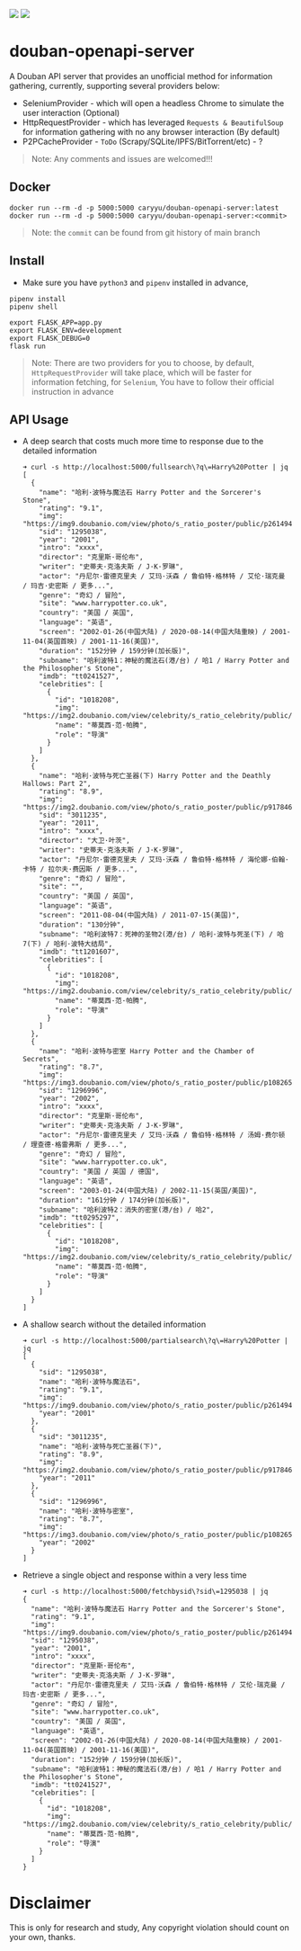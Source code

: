 ![](https://travis-ci.org/caryyu/douban-openapi-server.svg?branch=main) ![](https://img.shields.io/docker/pulls/caryyu/douban-openapi-server.svg) 

# douban-openapi-server

A Douban API server that provides an unofficial method for information gathering, currently, supporting several providers below:

- SeleniumProvider - which will open a headless Chrome to simulate the user interaction (Optional)
- HttpRequestProvider - which has leveraged `Requests & BeautifulSoup` for information gathering with no any browser interaction (By default)
- P2PCacheProvider - `ToDo` (Scrapy/SQLite/IPFS/BitTorrent/etc) - ?

> Note: Any comments and issues are welcomed!!!

## Docker 

```shell
docker run --rm -d -p 5000:5000 caryyu/douban-openapi-server:latest
docker run --rm -d -p 5000:5000 caryyu/douban-openapi-server:<commit>
```

> Note: the `commit` can be found from git history of main branch

## Install

 - Make sure you have `python3` and `pipenv` installed in advance,

  ```shell
  pipenv install
  pipenv shell

  export FLASK_APP=app.py
  export FLASK_ENV=development
  export FLASK_DEBUG=0
  flask run
  ```

  > Note: There are two providers for you to choose, by default, `HttpRequestProvider` will take place, which will be faster for information fetching, for `Selenium`, You have to follow their official instruction in advance

## API Usage

- A deep search that costs much more time to response due to the detailed information

  ```shell
  ➜ curl -s http://localhost:5000/fullsearch\?q\=Harry%20Potter | jq
  [
    {
      "name": "哈利·波特与魔法石 Harry Potter and the Sorcerer's Stone",
      "rating": "9.1",
      "img": "https://img9.doubanio.com/view/photo/s_ratio_poster/public/p2614949805.webp",
      "sid": "1295038",
      "year": "2001",
      "intro": "xxxx",
      "director": "克里斯·哥伦布",
      "writer": "史蒂夫·克洛夫斯 / J·K·罗琳",
      "actor": "丹尼尔·雷德克里夫 / 艾玛·沃森 / 鲁伯特·格林特 / 艾伦·瑞克曼 / 玛吉·史密斯 / 更多...",
      "genre": "奇幻 / 冒险",
      "site": "www.harrypotter.co.uk",
      "country": "美国 / 英国",
      "language": "英语",
      "screen": "2002-01-26(中国大陆) / 2020-08-14(中国大陆重映) / 2001-11-04(英国首映) / 2001-11-16(美国)",
      "duration": "152分钟 / 159分钟(加长版)",
      "subname": "哈利波特1：神秘的魔法石(港/台) / 哈1 / Harry Potter and the Philosopher's Stone",
      "imdb": "tt0241527",
      "celebrities": [
        {
          "id": "1018208",
          "img": "https://img2.doubanio.com/view/celebrity/s_ratio_celebrity/public/p57793.jpg",
          "name": "蒂莫西·范·帕腾",
          "role": "导演"
        }
      ]
    },
    {
      "name": "哈利·波特与死亡圣器(下) Harry Potter and the Deathly Hallows: Part 2",
      "rating": "8.9",
      "img": "https://img2.doubanio.com/view/photo/s_ratio_poster/public/p917846733.webp",
      "sid": "3011235",
      "year": "2011",
      "intro": "xxxx",
      "director": "大卫·叶茨",
      "writer": "史蒂夫·克洛夫斯 / J·K·罗琳",
      "actor": "丹尼尔·雷德克里夫 / 艾玛·沃森 / 鲁伯特·格林特 / 海伦娜·伯翰·卡特 / 拉尔夫·费因斯 / 更多...",
      "genre": "奇幻 / 冒险",
      "site": "",
      "country": "美国 / 英国",
      "language": "英语",
      "screen": "2011-08-04(中国大陆) / 2011-07-15(美国)",
      "duration": "130分钟",
      "subname": "哈利波特7：死神的圣物2(港/台) / 哈利·波特与死圣(下) / 哈7(下) / 哈利·波特大结局",
      "imdb": "tt1201607",
      "celebrities": [
        {
          "id": "1018208",
          "img": "https://img2.doubanio.com/view/celebrity/s_ratio_celebrity/public/p57793.jpg",
          "name": "蒂莫西·范·帕腾",
          "role": "导演"
        }
      ]
    },
    {
      "name": "哈利·波特与密室 Harry Potter and the Chamber of Secrets",
      "rating": "8.7",
      "img": "https://img3.doubanio.com/view/photo/s_ratio_poster/public/p1082651990.webp",
      "sid": "1296996",
      "year": "2002",
      "intro": "xxxx",
      "director": "克里斯·哥伦布",
      "writer": "史蒂夫·克洛夫斯 / J·K·罗琳",
      "actor": "丹尼尔·雷德克里夫 / 艾玛·沃森 / 鲁伯特·格林特 / 汤姆·费尔顿 / 理查德·格雷弗斯 / 更多...",
      "genre": "奇幻 / 冒险",
      "site": "www.harrypotter.co.uk",
      "country": "美国 / 英国 / 德国",
      "language": "英语",
      "screen": "2003-01-24(中国大陆) / 2002-11-15(英国/美国)",
      "duration": "161分钟 / 174分钟(加长版)",
      "subname": "哈利波特2：消失的密室(港/台) / 哈2",
      "imdb": "tt0295297",
      "celebrities": [
        {
          "id": "1018208",
          "img": "https://img2.doubanio.com/view/celebrity/s_ratio_celebrity/public/p57793.jpg",
          "name": "蒂莫西·范·帕腾",
          "role": "导演"
        }
      ]
    }
  ]
  ```

- A shallow search without the detailed information

  ```shell
  ➜ curl -s http://localhost:5000/partialsearch\?q\=Harry%20Potter | jq
  [
    {
      "sid": "1295038",
      "name": "哈利·波特与魔法石",
      "rating": "9.1",
      "img": "https://img9.doubanio.com/view/photo/s_ratio_poster/public/p2614949805.webp",
      "year": "2001"
    },
    {
      "sid": "3011235",
      "name": "哈利·波特与死亡圣器(下)",
      "rating": "8.9",
      "img": "https://img2.doubanio.com/view/photo/s_ratio_poster/public/p917846733.webp",
      "year": "2011"
    },
    {
      "sid": "1296996",
      "name": "哈利·波特与密室",
      "rating": "8.7",
      "img": "https://img3.doubanio.com/view/photo/s_ratio_poster/public/p1082651990.webp",
      "year": "2002"
    }
  ]
  ```

- Retrieve a single object and response within a very less time

  ```shell
  ➜ curl -s http://localhost:5000/fetchbysid\?sid\=1295038 | jq
  {
    "name": "哈利·波特与魔法石 Harry Potter and the Sorcerer's Stone",
    "rating": "9.1",
    "img": "https://img9.doubanio.com/view/photo/s_ratio_poster/public/p2614949805.webp",
    "sid": "1295038",
    "year": "2001",
    "intro": "xxxx",
    "director": "克里斯·哥伦布",
    "writer": "史蒂夫·克洛夫斯 / J·K·罗琳",
    "actor": "丹尼尔·雷德克里夫 / 艾玛·沃森 / 鲁伯特·格林特 / 艾伦·瑞克曼 / 玛吉·史密斯 / 更多...",
    "genre": "奇幻 / 冒险",
    "site": "www.harrypotter.co.uk",
    "country": "美国 / 英国",
    "language": "英语",
    "screen": "2002-01-26(中国大陆) / 2020-08-14(中国大陆重映) / 2001-11-04(英国首映) / 2001-11-16(美国)",
    "duration": "152分钟 / 159分钟(加长版)",
    "subname": "哈利波特1：神秘的魔法石(港/台) / 哈1 / Harry Potter and the Philosopher's Stone",
    "imdb": "tt0241527",
    "celebrities": [
      {
        "id": "1018208",
        "img": "https://img2.doubanio.com/view/celebrity/s_ratio_celebrity/public/p57793.jpg",
        "name": "蒂莫西·范·帕腾",
        "role": "导演"
      }
    ]
  }
  ```

# Disclaimer

This is only for research and study, Any copyright violation should count on your own, thanks.

